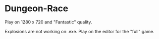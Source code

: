 # Dungeon-Race

Play on 1280 x 720 and "Fantastic" quality.

Explosions are not working on .exe. Play on the editor for the "full" game.
